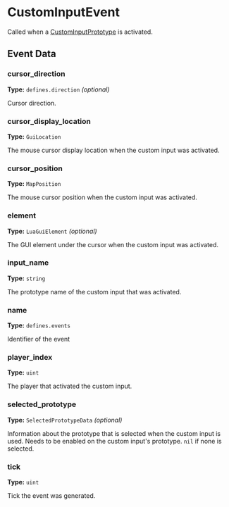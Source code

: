 # CustomInputEvent

Called when a [CustomInputPrototype](prototype:CustomInputPrototype) is activated.

## Event Data

### cursor_direction

**Type:** `defines.direction` *(optional)*

Cursor direction.

### cursor_display_location

**Type:** `GuiLocation`

The mouse cursor display location when the custom input was activated.

### cursor_position

**Type:** `MapPosition`

The mouse cursor position when the custom input was activated.

### element

**Type:** `LuaGuiElement` *(optional)*

The GUI element under the cursor when the custom input was activated.

### input_name

**Type:** `string`

The prototype name of the custom input that was activated.

### name

**Type:** `defines.events`

Identifier of the event

### player_index

**Type:** `uint`

The player that activated the custom input.

### selected_prototype

**Type:** `SelectedPrototypeData` *(optional)*

Information about the prototype that is selected when the custom input is used. Needs to be enabled on the custom input's prototype. `nil` if none is selected.

### tick

**Type:** `uint`

Tick the event was generated.

